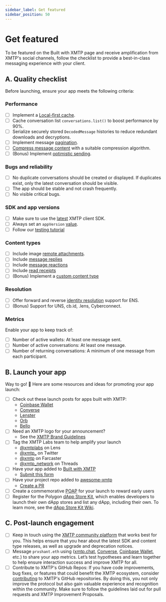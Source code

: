 ```yaml
---
sidebar_label: Get featured
sidebar_position: 50
---
```


# Get featured

To be featured on the Built with XMTP page and receive amplification from XMTP's social channels, follow the checklist to provide a best-in-class messaging experience with your client.

## A. Quality checklist

Before launching, ensure your app meets the following criteria:

### Performance

- [ ] Implement a [Local-first cache](/docs/build/local-first).
- [ ] Cache conversation list `conversations.list()` to boost performance by 90%.
- [ ] Serialize securely stored `DecodedMessage` histories to reduce redundant downloads and decryptions.
- [ ] Implement message [pagination](/docs/build/messages#list-messages-in-a-conversation-with-pagination).
- [ ] [Compress message content](/docs/build/messages#compress-message-content) with a suitable compression algorithm.
- [ ] (Bonus) Implement [optimistic sending](/docs/tutorials/other/optimistic-sending).

### Bugs and reliability

- [ ] No duplicate conversations should be created or displayed. If duplicates exist, only the latest conversation should be visible.
- [ ] The app should be stable and not crash frequently.
- [ ] No visible critical bugs.

### SDK and app versions

- [ ] Make sure to use the [latest](/docs/changelog) XMTP client SDK.
- [ ] Always set an `appVersion` [value](/docs/build/authentication#configure-the-client).
- [ ] Follow our [testing tutorial](/docs/tutorials/debug-and-test)

### Content types

- [ ] Include image [remote attachments](/docs/build/messages/remote-attachment).
- [ ] Include [message replies](/docs/build/messages/reply)
- [ ] Include [message reactions](/docs/build/messages/reaction)
- [ ] Include [read receipts](docs/build/messages/read-receipt)
- [ ] (Bonus) Implement a [custom content type](/docs/tutorials/custom-ct)

### Resolution

- [ ] Offer forward and reverse [identity resolution](/docs/tutorials/identity-resolution) support for ENS.
- [ ] (Bonus) Support for UNS, cb.id, .lens, Cyberconnect.

### Metrics

Enable your app to keep track of:

- [ ] Number of active wallets: At least one message sent.
- [ ] Number of active conversations: At least one message.
- [ ] Number of returning conversations: A minimum of one message from each participant.

## B. Launch your app

Way to go! 🎉 Here are some resources and ideas for promoting your app launch:

- [ ] Check out these launch posts for apps built with XMTP:
  - [Coinbase Wallet](https://x.com/CoinbaseWallet/status/1679178581224873985?s=20)
  - [Converse](https://twitter.com/converseapp_/status/1648362598058819585)
  - [Lenster](https://x.com/lensterxyz/status/1588203593257009152?s=20&t=wHy9mBrNR5ri146CbhCMUw)
  - [Orb](https://x.com/orbapp_/status/1618659601154715649?s=20)
  - [Bello](https://twitter.com/xmtp_/status/1693978790618095972)
- [ ] Need an XMTP logo for your announcement?
  - See the [XMTP Brand Guidelines](https://github.com/xmtp/brand)
- [ ] Tag the XMTP Labs team to help amplify your launch
  - [@xmtplabs](https://lenster.xyz/u/xmtplabs) on Lens
  - [@xmtp\_](https://x.com/xmtp_) on Twitter
  - [@xmtp](https://warpcast.com/xmtp) on Farcaster
  - [@xmtp_network](https://www.threads.net/@xmtp_network) on Threads
- [ ] Have your app added to [Built with XMTP](/built-with-xmtp)
  - [Submit this form](https://forms.gle/p1VgVtkoGfHXANXt5)
- [ ] Have your project repo added to [awesome-xmtp](https://github.com/xmtp/awesome-xmtp)
  - [Create a PR](https://github.com/xmtp/awesome-xmtp)
- [ ] Create a commemorative [POAP](https://app.poap.xyz/) for your launch to reward early users
- [ ] Register for the Polygon [dApp Store Kit](https://docs.dappstorekit.io/docs/how%20to%20use%20the%20dapp%20store%20kit/dapp-registry-management/), which enables developers to launch their own dApp stores and list any dApp, including their own. To learn more, see the [dApp Store Kit Wiki](https://www.notion.so/a3a9e7518b80400589aee8164550838e?pvs=21).

## C. Post-launch engagement

- [ ] Keep in touch using the [XMTP community platform](/docs/contribute) that works best for you. This helps ensure that you hear about the latest SDK and content type releases, as well as upgrade and deprecation notices.
- [ ] Message `prxshant.eth` using ([xmtp.chat](https://xmtp.chat/), [Converse](https://converse.xyz/), [Coinbase Wallet](https://www.coinbase.com/wallet), etc.) to share your app metrics. Let’s test hypotheses and learn together to help ensure interaction success and improve XMTP for all.
- [ ] Contribute to XMTP's GitHub Repos: If you have code improvements, bug fixes, or features that could benefit the XMTP ecosystem, consider [contributing](/docs/contribute) to XMTP's GitHub repositories. By doing this, you not only improve the protocol but also gain valuable experience and recognition within the community. Make sure to follow the guidelines laid out for pull requests and XMTP Improvement Proposals.
